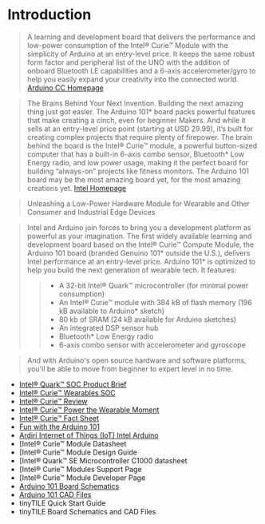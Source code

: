 # Introduction

> A learning and development board that delivers the performance and low-power consumption of the Intel® Curie™ Module with the simplicity of Arduino at an entry-level price. 
It keeps the same robust form factor and peripheral list of the UNO with the addition of onboard Bluetooth LE capabilities and a 6-axis accelerometer/gyro to help you easily expand your creativity into the connected world. [Arduino CC Homepage](https://www.arduino.cc/en/Main/ArduinoBoard101)

> The Brains Behind Your Next Invention. Building the next amazing thing just got easier. The Arduino 101* board packs powerful features that make creating a cinch, even for beginner Makers. And while it sells at an entry-level price point (starting at USD 29.99), it’s built for creating complex projects that require plenty of firepower. The brain behind the board is the Intel® Curie™ module, a powerful button-sized computer that has a built-in 6-axis combo sensor, Bluetooth* Low Energy radio, and low power usage, making it the perfect board for building “always-on” projects like fitness monitors. The Arduino 101 board may be the most amazing board yet, for the most amazing creations yet. [Intel Homepage](http://www.intel.com/content/www/us/en/do-it-yourself/arduino-101.html)

> Unleashing a Low-Power Hardware Module for Wearable and Other Consumer and Industrial Edge Devices

> Intel and Arduino join forces to bring you a development platform as powerful as your imagination. The first widely available learning and development board based on the Intel® Curie™ Compute Module, the Arduino 101 board (branded Genuino 101* outside the U.S.), delivers Intel performance at an entry-level price. Arduino 101* is optimized to help you build the next generation of wearable tech. It features:
> > - A 32-bit Intel® Quark™ microcontroller (for minimal power consumption)
> > - An Intel® Curie™ module with 384 kB of flash memory (196 kB available to Arduino* sketch)
> > - 80 kb of SRAM (24 kB available for Arduino sketches)
> > - An integrated DSP sensor hub
> > - Bluetooth* Low Energy radio
> > - 6-axis combo sensor with accelerometer and gyroscope

> And with Arduino's open source hardware and software platforms, you'll be able to move from beginner to expert level in no time.

- [Intel® Quark™ SOC Product Brief](http://www.intel.com/content/www/us/en/intelligent-systems/quark/quark-x1000-product-brief.html)
- [Intel® Curie™ Wearables SOC](http://www.intel.com/content/www/us/en/wearables/wearable-soc.html)
- [Intel® Curie™ Review](http://www.anandtech.com/show/8848/intel-announces-curie-tiny-module-for-wearables)
- [Intel® Curie™ Power the Wearable Moment](http://iq.intel.com/intel-curie-powers-the-wearables-movement/)
- [Intel® Curie™ Fact Sheet](http://www.intel.com/content/www/us/en/wearables/intel-curie-fact-sheet.html)
- [Fun with the Arduino 101](https://software.intel.com/en-us/articles/fun-with-the-arduino-101-genuino-101)
- [Ardiri Internet of Things (IoT) Intel Arduino](http://ardiri.com/blog/intel_and_arduino_team_up_to_bring_arduino_101)
- [Intel® Curie™ Module Datasheet
- [Intel® Curie™ Module Design Guide
- [Intel® Quark™ SE Microcontroller C1000 datasheet
- [Intel® Curie™ Modules Support Page
- [Intel® Curie™ Module Developer Page
- [Arduino 101 Board Schematics](https://www.arduino.cc/en/uploads/Main/Arduino101-REV4Schematic.pdf)
- [Arduino 101 CAD Files](https://www.arduino.cc/en/uploads/Main/Arduino101RefDesign.zip)
- tinyTILE Quick Start Guide
- tinyTILE Board Schematics and CAD Files
